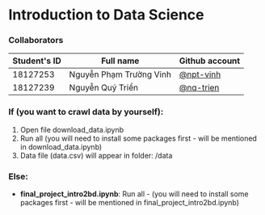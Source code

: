 # Introduction to Data Science
### Collaborators
| Student's ID | Full name                | Github account                               |
| ------------ | ------------------       | -------------------------------------------- |
| 18127253     | Nguyễn Phạm Trường Vinh  |[@npt-vinh](https://github.com/npt-vinh)      |
| 18127239     | Nguyễn Quý Triển         |[@nq-trien](https://github.com/NeirT)         |
### If (you want to crawl data by yourself):
1. Open file download_data.ipynb
2. Run all (you will need to install some packages first - will be mentioned in download_data.ipynb)
3. Data file (data.csv) will appear in folder: /data
### Else:
- **final_project_intro2bd.ipynb**: Run all - (you will need to install some packages first - will be mentioned in final_project_intro2bd.ipynb)

